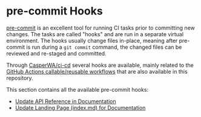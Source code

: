 # pre-commit Hooks

[pre-commit](https://pre-commit.com) is an excellent tool for running CI tasks prior to committing new changes.
The tasks are called "hooks" and are run in a separate virtual environment.
The hooks usually change files in-place, meaning after pre-commit is run during a `git commit` command, the changed files can be reviewed and re-staged and committed.

Through [CasperWA/ci-cd](https://github.com/CasperWA/ci-cd) several hooks are available, mainly related to the [GitHub Actions callable/reusable workflows](../workflows/index.md) that are also available in this repository.

This section contains all the available pre-commit hooks:

- [Update API Reference in Documentation](./docs_api_reference.md)
- [Update Landing Page (index.md) for Documentation](./docs_landing_page.md)
